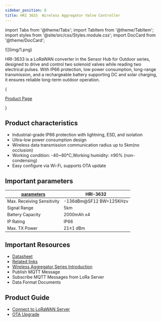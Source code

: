 ```yaml
---
sidebar_position: 8
title: HRI 3633  Wireless Aggregator Valve Controller
---
```


import Tabs from '@theme/Tabs';
import TabItem from '@theme/TabItem';
import styles from '@site/src/css/Styles.module.css';
import DocCard from '@theme/DocCard';



<div style={{ textAlign: 'center' }}>
  ![](img/1.png)
</div>

HRI-3633 is a LoRaWAN converter in the Sensor Hub for Outdoor series, designed to drive and control two solenoid valves while reading two electrical pulses. With IP66 protection, low power consumption, long-range transmission, and a rechargeable battery supporting DC and solar charging, it ensures reliable long-term outdoor operation.

{<div className={styles.btnContainer}>
  <a href="https://heltec.org/project/hri-3633/" className={styles.btnLink1}>
    Product Page
  </a>
</div>}

## Product characteristics

- Industrial-grade IP66 protection with lightning, ESD, and isolation
- Ultra-low power consumption design
- Wireless data transmission communication radius up to 5km(no occlusion)
- Working condition: -40~80°C,Working humidity: ≤90% (non-condensing)
- Easy configure via Wi-Fi, supports OTA update


## Important parameters
| [parameters](https://resource.heltec.cn/download/Wireless_Aggregator/HRI-3632%40.pdf)         | HRI-3632        |
|--------------------|----------------------------|
|Max. Receiving Sensitivity   |	    	-136dBm@SF12 BW=125KHzv         |
|Signal Range |    5km            |
| Battery Capacity    |   		2000mAh x4              |
| IP Rating      | 	IP66     |
| Max. TX Power      | 21±1 dBm  |


## Important Resources
- [Datasheet](https://resource.heltec.cn/download/Wireless_Aggregator/HRI-3633%40.pdf)
- [Related links](https://resource.heltec.cn/download/Wireless_Aggregator)
- [Wireless Aggregator Series Introduction](https://heltec.org/wireless-aggregator/)
- Publish MQTT Message
- Subscribe MQTT Messages from LoRa Server
- Data Format Documents

## Product Guide
- [Connect to LoRaWAN Server](/docs/devices/open-source-devices/plug-play/hri-3631-wireless-aggregator-sensor-docker/connect_to_lora_server)
- [OTA Upgrade](/docs/devices/open-source-devices/plug-play/hri-3631-wireless-aggregator-sensor-docker/ota_upgrade)